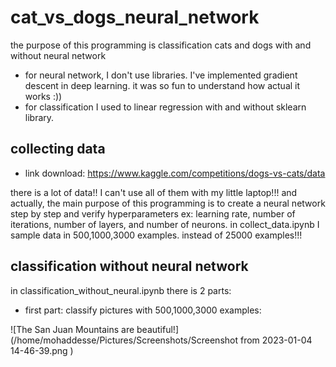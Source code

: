 # cat_vs_dogs_neural_network

the purpose of this programming is classification cats and dogs with and without neural network

- for neural network, I don't use libraries. I've implemented gradient descent in deep learning. it was so fun to understand how actual it works :)) 
- for classification I used to linear regression with and without sklearn library.

## collecting data

- link download: https://www.kaggle.com/competitions/dogs-vs-cats/data

there is a lot of data!! I can't use all of them with my little laptop!!!
and actually, the main purpose of this programming is to create a neural network step by step and verify hyperparameters ex: learning rate, number of iterations, number of layers, and number of neurons.
in collect_data.ipynb I sample data in 500,1000,3000 examples. instead of 25000 examples!!! 

## classification without neural network

in classification_without_neural.ipynb there is 2 parts:

- first part: classify pictures with 500,1000,3000 examples:  

![The San Juan Mountains are beautiful!] (/home/mohaddesse/Pictures/Screenshots/Screenshot from 2023-01-04 14-46-39.png )
